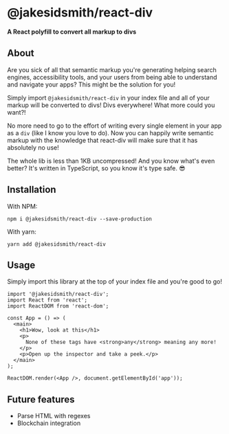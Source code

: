 # @jakesidsmith/react-div

**A React polyfill to convert all markup to divs**

## About

Are you sick of all that semantic markup you're generating helping search engines, accessibility tools, and your users from being able to understand and navigate your apps? This might be the solution for you!

Simply import `@jakesidsmith/react-div` in your index file and all of your markup will be converted to divs! Divs everywhere! What more could you want?!

No more need to go to the effort of writing every single element in your app as a `div` (like I know you love to do). Now you can happily write semantic markup with the knowledge that react-div will make sure that it has absolutely no use!

The whole lib is less than 1KB uncompressed! And you know what's even better? It's written in TypeScript, so you know it's type safe. 😎

## Installation

With NPM:

```shell
npm i @jakesidsmith/react-div --save-production
```

With yarn:

```shell
yarn add @jakesidsmith/react-div
```

## Usage

Simply import this library at the top of your index file and you're good to go!

```tsx
import '@jakesidsmith/react-div';
import React from 'react';
import ReactDOM from 'react-dom';

const App = () => (
  <main>
    <h1>Wow, look at this</h1>
    <p>
      None of these tags have <strong>any</strong> meaning any more!
    </p>
    <p>Open up the inspector and take a peek.</p>
  </main>
);

ReactDOM.render(<App />, document.getElementById('app'));
```

## Future features

- Parse HTML with regexes
- Blockchain integration

